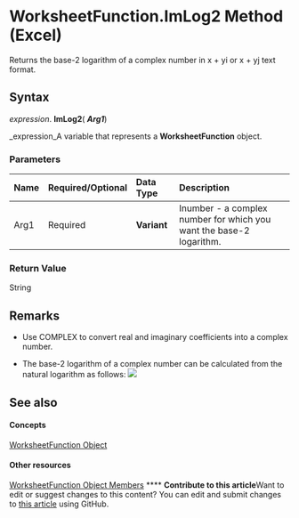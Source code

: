 
# WorksheetFunction.ImLog2 Method (Excel)

Returns the base-2 logarithm of a complex number in x + yi or x + yj text format.


## Syntax

 _expression_. **ImLog2**( **_Arg1_**)

 _expression_A variable that represents a  **WorksheetFunction** object.


### Parameters



|**Name**|**Required/Optional**|**Data Type**|**Description**|
|:-----|:-----|:-----|:-----|
|Arg1|Required| **Variant**|Inumber - a complex number for which you want the base-2 logarithm.|

### Return Value

String


## Remarks




- Use COMPLEX to convert real and imaginary coefficients into a complex number.
    
- The base-2 logarithm of a complex number can be calculated from the natural logarithm as follows:
![](..\images\awfimlg2_ZA06051161.gif)


    

## See also


#### Concepts


 [WorksheetFunction Object](7b1d5639-363d-632c-2cf0-2232562646b6.md)
#### Other resources


 [WorksheetFunction Object Members](6811ca87-4b53-0bff-88c9-30bf7497879a.md)
****   **Contribute to this article**Want to edit or suggest changes to this content? You can edit and submit changes to  [this article](https://github.com/jhershey00/VBA_Excel_Test/OpenXMLCon/articles/7eb55cd5-fec2-c110-981b-81c55b241900.md) using GitHub.


